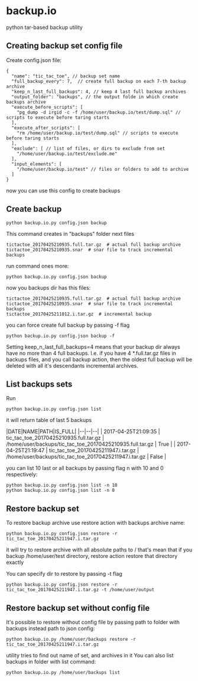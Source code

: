 backup.io
=========

python tar-based backup utility

Creating backup set config file
-------------------------------

Create config.json file:

    {
      "name": "tic_tac_toe", // backup set name
      "full_backup_every": 7,  // create full backup on each 7-th backup archive
      "keep_n_last_full_backups": 4, // keep 4 last full backup archives
      "output_folder": "backups", // the output folde in which create backups archive
      "execute_before_scripts": [
        "pg_dump -d irgid -c -f /home/user/backup.io/test/dump.sql" // scripts to execute before taring starts
      ],
      "execute_after_scripts": [
        "rm /home/user/backup.io/test/dump.sql" // scripts to execute before taring starts
      ],
      "exclude": [ // list of files, or dirs to exclude from set
        "/home/user/backup.io/test/exclude.me"
      ],
      "input_elements": [
        "/home/user/backup.io/test" // files or folders to add to archive
      ]
    }

now you can use this config to create backups

Create backup
-------------

    python backup.io.py config.json backup

This command creates in "backups" folder next files

    tictactoe_20170425210935.full.tar.gz  # actual full backup archive
    tictactoe_20170425210935.snar  # snar file to track incremental backups

run command ones more:

    python backup.io.py config.json backup

now you backups dir has this files:

    tictactoe_20170425210935.full.tar.gz  # actual full backup archive
    tictactoe_20170425210935.snar  # snar file to track incremental backups
    tictactoe_20170425211012.i.tar.gz  # incremental backup

you can force create full backup by passing -f flag

    python backup.io.py config.json backup -f

Setting keep_n_last_full_backups=4 means that your backup dir always have no more than 4 full backups.
I.e. if you have 4 *.full.tar.gz files in backups files, and you call backup action, then the oldest full backup
will be deleted with all it's descendants incremental archives.

List backups sets
-----------------

Run

    python backup.io.py config.json list

it will return table of last 5 backups

|DATE|NAME|PATH|IS_FULL|
|--|--|--|
| 2017-04-25T21:09:35 | tic_tac_toe_20170425210935.full.tar.gz | /home/user/backups/tic_tac_toe_20170425210935.full.tar.gz | True    |
| 2017-04-25T21:19:47 | tic_tac_toe_20170425211947.i.tar.gz    | /home/user/backups/tic_tac_toe_20170425211947.i.tar.gz    | False   |


you can list 10 last or all backups by passing flag n with 10 and 0 respectively:

    python backup.io.py config.json list -n 10
    python backup.io.py config.json list -n 0


Restore backup set
------------------

To restore backup archive use restore action with backups archive name:

    python backup.io.py config.json restore -r tic_tac_toe_20170425211947.i.tar.gz

it will try to restore archive with all absolute paths to /
that's mean that if you backup /home/user/test directory, restore action restore that directory exactly

You can specify dir to restore by passing -t flag

    python backup.io.py config.json restore -r tic_tac_toe_20170425211947.i.tar.gz -t /home/user/output

Restore backup set without config file
--------------------------------------
It's possible to restore without config file by passing path to folder with backups instead path to json config:

    python backup.io.py /home/user/backups restore -r tic_tac_toe_20170425211947.i.tar.gz

utility tries to find out name of set, and archives in it
You can also list backups in folder with list command:

    python backup.io.py /home/user/backups list